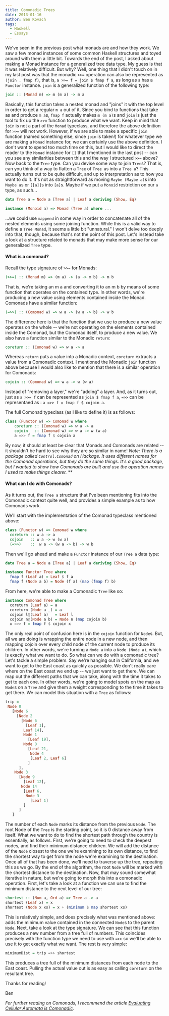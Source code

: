 ```yaml
---
title: Comonadic Trees
date: 2013-01-16
author: Ben Kovach
tags:
  - Haskell
  - Essays
---
```

We've seen in the previous post what monads are and how they work. We
saw a few monad instances of some common Haskell structures and toyed
around with them a little bit. Towards the end of the post, I asked
about making a Monad instance for a generalized tree data type. My guess
is that it was relatively difficult. But why? Well, one thing that I
didn't touch on in my last post was that the monadic `>>=` operation can
also be represented as `(join . fmap f)`, that is, `a >>= f = join $
fmap f a`, as long as `a` has a `Functor` instance. `join` is a generalized
function of the following type: 

```haskell
join :: (Monad m) => m (m a) -> m a
```

Basically, this function takes a nested
monad and "joins" it with the top level in order to get a regular `m a`
out of it. Since you bind to functions that take as and produce `m a`s,
`fmap f` actually makes `m (m a)`s and `join` is just the tool to fix up the
`>>=` function to produce what we want. Keep in mind that `join` is not a
part of the `Monad` typeclass, and therefore the above definition for
`>>=` will not work. However, if we are able to make a specific `join`
function (named something else, since `join` is taken!) for whatever type
we are making a `Monad` instance for, we can certainly use the above
definition. I don't want to spend too much time on this, but I would
like to direct the reader to the `Monad` instance for `[]` that I mentioned
in the last post -- can you see any similarities between this and the
way I structured `>>=` above? Now back to the `Tree` type. Can you devise
some way to join `Tree`s? That is, can you think of a way to flatten a
`Tree` of `Tree a`s into a `Tree a`? This actually turns out to be quite
difficult, and up to interpretation as to how you want to do it. It's
not as straightforward as moving `Maybe (Maybe a)`s into `Maybe a`s or
`[[a]]`s into `[a]`s. Maybe if we put a `Monoid` restriction on our `a` type, as
such... 

```haskell
data Tree a = Node a [Tree a] | Leaf a deriving (Show, Eq)

instance (Monoid a) => Monad (Tree a) where ...
```
...we could use `mappend` in some way in order to
concatenate all of the nested elements using some joining function.
While this is a valid way to define a `Tree Monad`, it seems a little bit
"unnatural." I won't delve too deeply into that, though, because that's
not the point of this post. Let's instead take a look at a structure
related to monads that may make more sense for our generalized `Tree`
type.

#### What is a comonad?

Recall the type signature of `>>=` for Monads: 

```haskell
(>>=) :: (Monad m) => (m a) -> (a -> m b) -> m b
```

That is, we're taking an m a and converting it to an m b by means
of some function that operates on the contained type. In other words,
we're producing a new value using elements contained inside the Monad.
Comonads have a similar function:

```haskell
(=>>) :: (Comonad w) => w a -> (w a -> b) -> w b
```
The difference here is that the function that we use to produce a
new value operates on the whole -- we're not operating on the elements
contained inside the Comonad, but the Comonad itself, to produce a new
value. We also have a function similar to the Monadic `return`: 

```haskell
coreturn :: (Comonad w) => w a -> a
```
Whereas
`return` puts a value into a Monadic context, `coreturn` extracts a value
from a Comonadic context. I mentioned the Monadic `join` function above
because I would also like to mention that there is a similar operation
for Comonads: 
```haskell
cojoin :: (Comonad w) => w a -> w (w a)
```
Instead of "removing a layer," we're "adding" a layer.
And, as it turns out, just as `a >>= f` can be represented as `join $ fmap f a`, `=>>` can be representaed as : `a =>> f = fmap f $ cojoin a`.

The full Comonad typeclass (as I like to define it) is
as follows: 

```haskell
class (Functor w) => Comonad w where
	coreturn :: (Comonad w) => w a -> a
	cojoin   :: (Comonad w) => w a -> w (w a)
	a =>> f = fmap f $ cojoin a 
```
By now, it should at least be clear that Monads and
Comonads are related -- it shouldn't be hard to see why they are so
similar in name! *Note: There is a package called `Control.Comonad` on
Hackage. It uses different names for the Comonad operations, but they do
the same things. It's a good package, but I wanted to show how Comonads
are built and use the operation names I used to make things clearer.* **

#### What can I do with Comonads?

As it turns out, the `Tree a` structure that I've been mentioning fits
into the Comonadic context quite well, and provides a simple example as
to how Comonads work.

We'll start with the implementation of the Comonad typeclass mentioned
above:

```haskell
class (Functor w) => Comonad w where
  coreturn :: w a -> a
  cojoin   :: w a -> w (w a)
  (=>>)    ::  w a -> (w a -> b) -> w b
```

Then we'll go ahead and make a `Functor` instance of our `Tree a` data type:

```haskell
data Tree a = Node a [Tree a] | Leaf a deriving (Show, Eq)

instance Functor Tree where
  fmap f (Leaf a) = Leaf $ f a
  fmap f (Node a b) = Node (f a) (map (fmap f) b)
```

From here, we're able to make a Comonadic `Tree` like so:

```haskell
instance Comonad Tree where
  coreturn (Leaf a) = a
  coreturn (Node a _) = a
  cojoin l@(Leaf a)   = Leaf l
  cojoin n@(Node a b) = Node n (map cojoin b)
  x =>> f = fmap f $ cojoin x
```

The only real point of confusion here is in the `cojoin` function for
`Node`s. But, all we are doing is wrapping the entire node in a new node,
and then mapping cojoin over every child node of the current node to
produce its children. In other words, we're turning a `Node a` into a `Node
(Node a)`, which is exactly what we want to do. So what can we do with a
comonadic tree? Let's tackle a simple problem. Say we're hanging out in
California, and we want to get to the East coast as quickly as possible.
We don't really care where on the East coast we end up -- we just want
to get there. We can map out the different paths that we can take, along
with the time it takes to get to each one. In other words, we're going
to model spots on the map as `Node`s on a `Tree` and give them a weight
corresponding to the time it takes to get there. We can model this
situation with a `Tree` as follows:

```haskell
trip = 
 Node 0 
   [Node 6 
     [Node 2 
       [Node 6 
         [Leaf 1], 
        Leaf 14], 
        Node 1 
          [Leaf 19], 
        Node 8 
          [Leaf 21, 
           Node 4 
           [Leaf 2, Leaf 6]
          ]
      ],
    Node 3 
      [Node 9 
        [Leaf 12], 
       Node 14 
        [Leaf 6, 
         Node 3 
           [Leaf 1]
        ]
      ]
   ]
```

The number of each `Node` marks its distance from the previous `Node`. The
root Node of the `Tree` is the starting point, so it is 0 distance away
from itself. What we want to do to find the shortest path through the
country is essentially, as follows. First, we're going to need to check
the deepest nodes, and find their minimum distance children. We will add
the distance of the `Node` closest to the one we're examining to its own
distance, to find the shortest way to get from the node we're examining
to the destination. Once all of that has been done, we'll need to
traverse up the tree, repeating this as we go. By the end of the
algorithm, the root `Node` will be marked with the shortest distance to
the destination. Now, that may sound somewhat iterative in nature, but
we're going to morph this into a comonadic operation. First, let's take
a look at a function we can use to find the minimum distance to the next
level of our tree:

```haskell
shortest :: (Num a, Ord a) => Tree a -> a
shortest (Leaf x) = x
shortest (Node x xs) = x + (minimum $ map shortest xs)
```

This is relatively simple, and does precisely what was mentioned above:
adds the minimum value contained in the connected `Node`s to the parent
`Node`. Next, take a look at the type signature. We can see that this
function produces a new number from a tree full of numbers. This
coincides precisely with the function type we need to use with `=>>` so
we'll be able to use it to get exactly what we want. The rest is very
simple:

```haskell
minimumDist = trip =>> shortest
```

This produces a tree full of the minimum distances from each node to the
East coast. Pulling the actual value out is as easy as calling `coreturn`
on the resultant tree. 

Thanks for reading!

Ben

*For further reading on
Comonads, I recommend the article [Evaluating Cellular Automata is
Comonadic](http://blog.sigfpe.com/2006/12/evaluating-cellular-automata-is.html).*
